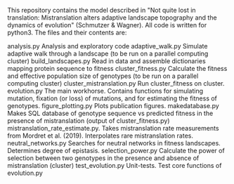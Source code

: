 
This repository contains the model described in "Not quite lost in translation: Mistranslation alters adaptive landscape topography and the dynamics of evolution" (Schmutzer
& Wagner). All code is written for python3. The files and their contents are:

analysis.py                       Analysis and exploratory code
adaptive_walk.py                  Simulate adaptive walk through a landscape (to be run on a parallel computing cluster)
build_landscapes.py               Read in data and assemble dictionaries mapping protein sequence to fitness
cluster_fitness.py                Calculate the fitness and effective population size of genotypes (to be run on a parallel computing cluster)
cluster_mistranslation.py         Run cluster_fitness on cluster.
evolution.py                      The main workhorse. Contains functions for simulating mutation, fixation (or loss) of mutations, and for estimating the fitness of genotypes.
figure_plotting.py                Plots publication figures.
makedatabase.py                   Makes SQL database of genotype sequence vs predicted fitness in the presence of mistranslation (output of cluster_fitness.py)
mistranslation_rate_estimate.py.  Takes mistranslation rate measurements from Mordret et al. (2019). Interpolates rare mistranslation rates.
neutral_networks.py               Searches for neutral networks in fitness landscapes. Determines degree of epistasis.
selection_power.py                Calculate the power of selection between two genotypes in the presence and absence of mistranslation (cluster)
test_evolution.py                 Unit-tests. Test core functions of evolution.py
